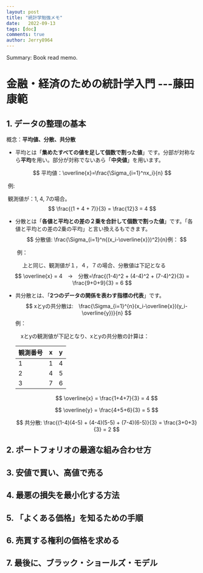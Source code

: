 ```yaml
---
layout: post
title: "統計学勉強メモ"
date:   2022-09-13
tags: [doc]
comments: true
author: Jerry8964
---
```






Summary: Book read memo.

# 金融・経済のための統計学入門 ---藤田康範



## 1. データの整理の基本

概念：**平均値、分散、共分散**

- 平均とは「**集めたすべての値を足して個数で割った値**」です。分部が対称なら**平均**を用い。部分が対称でないあら「**中央値**」を用います。

  

$$
平均値：\overline{x}=\frac{\Sigma_{i=1}^nx_i}{n}
$$

​	例:

​       観測値が：1, 4, 7の場合。
$$
\frac{(1 + 4 + 7)}{3} = \frac{12}3 = 4
$$


- 分散とは「**各値と平均との差の２乗を合計して個数で割った値**」です。「各値と平均との差の2乗の平均」と言い換えるもできます。
  $$
  分散値: \frac{\Sigma_{i=1}^n{(x_i-\overline{x}})^2}{n}例：
  $$
  

　　例：

　　　上と同じ、観測値が１，４，７の場合、分散値は下記となる
$$
\overline{x} = 4　→　分散=\frac{(1-4)^2 + (4-4)^2 + (7-4)^2}{3} = \frac{9+0+9}{3} = 6
$$


- 共分散とは、「**2つのデータの関係を表わす指標の代表**」です。
  $$
  xとyの共分散は:　\frac{\Sigma_{i=1}^{n}(x_i-\overline{x})(y_i-\overline{y})}{n}
  $$
   例：

  　xとyの観測値が下記となり、xとyの共分散の計算は：

  | 観測番号 | x    | y    |
  | :------- | ---- | ---- |
  | 1        | 1    | 4    |
  | 2        | 4    | 5    |
  | 3        | 7    | 6    |

  $$
  \overline{x} = \frac{1+4+7}{3} = 4
  $$

  $$
  \overline{y} = \frac{4+5+6}{3} = 5
  $$

  $$
  共分散: \frac{(1-4)(4-5) + (4-4)(5-5) + (7-4)(6-5)}{3} = \frac{3+0+3}{3} = 2
  $$

  

## 2. ポートフォリオの最適な組み合わせ方



## 3. 安値で買い、高値で売る



## 4. 最悪の損失を最小化する方法



## 5. 「よくある価格」を知るための手順



## 6. 売買する権利の価格を求める



## 7. 最後に、ブラック・ショールズ・モデル

